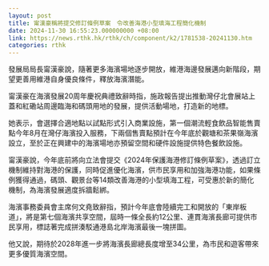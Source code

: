 ```yaml
---
layout: post
title: 甯漢豪稱將提交修訂條例草案　令改善海港小型填海工程簡化機制
date: 2024-11-30 16:55:23.000000000 +08:00
link: https://news.rthk.hk/rthk/ch/component/k2/1781538-20241130.htm
categories: rthk
---
```


發展局局長甯漢豪說，隨著更多海濱場地逐步開放，維港海邊發展邁向新階段，期望更善用維港自身優良條件，釋放海濱潛能。

甯漢豪在海濱發展20周年慶祝典禮致辭時指，施政報告提出推動灣仔北會展站上蓋和紅磡站周邊臨海和碼頭用地的發展，提供活動場地，打造新的地標。

她表示，會選擇合適地點以試點形式引入商業設施，第一個潮流輕食飲品智能售賣點今年8月在灣仔海濱投入服務，下兩個售賣點預計在今年底於觀塘和茶果嶺海濱設立，至於正在興建中的海濱場地亦預留空間和硬件設施提供特色餐飲設施。

甯漢豪說，今年底前將向立法會提交《2024年保護海港修訂條例草案》，透過訂立機制維持對海港的保護，同時促進優化海濱，供市民享用和加強海港功能，如果條例獲得通過，碼頭、觀景台等14類改善海港的小型填海工程，可受惠於新的簡化機制，為海濱發展適度拆牆鬆綁。

海濱事務委員會主席何文堯致辭指，預計今年底會陸續完工和開放的「東岸板道」，將是第七個海濱共享空間，屆時一條全長約12公里、連貫海濱長廊可提供市民享用，標誌著完成拼湊駁通港島北岸海濱最後一塊拼圖。

他又說，期待於2028年進一步將海濱長廊總長度增至34公里，為市民和遊客帶來更多優質海濱空間。
